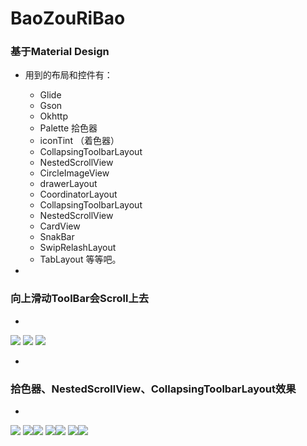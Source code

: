 # BaoZouRiBao

### 基于Material Design 

* 用到的布局和控件有：
	* Glide
	* Gson
	* Okhttp
	* Palette  拾色器
	* iconTint （着色器）
	* CollapsingToolbarLayout
	* NestedScrollView
	* CircleImageView
	* drawerLayout
	* CoordinatorLayout 
	* CollapsingToolbarLayout
	* NestedScrollView
	* CardView
	* SnakBar
	* SwipRelashLayout
	* TabLayout    等等吧。

* 
### 向上滑动ToolBar会Scroll上去 ###
* 
![](http://i.imgur.com/emawTmc.gif)
![](http://i.imgur.com/ZPxrixM.png)
![](http://i.imgur.com/BdoW7Zw.png)


* 
### 拾色器、NestedScrollView、CollapsingToolbarLayout效果 ###


* 
![](http://i.imgur.com/T2D4xRT.gif)
![](http://i.imgur.com/8FYVyTk.png)![](http://i.imgur.com/GRqvWyY.png)
![](http://i.imgur.com/YmHwjDY.png)![](http://i.imgur.com/XyQIMAO.png)
![](http://i.imgur.com/d7AvFr2.png)![](http://i.imgur.com/qenICaP.png)

	




